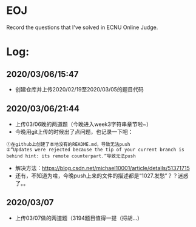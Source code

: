 # EOJ
Record the questions that I've solved in ECNU Online Judge.

# Log:
## 2020/03/06/15:47 
* 创建仓库并上传2020/02/19至2020/03/05的题目代码
## 2020/03/06/21:44 
* 上传03/06晚的两道题（今晚进入week3字符串章节啦~）
* 今晚用git上传的时候出了点问题，也记录一下吧：
```
①在github上创建了本地没有的README.md，导致无法push
②“Updates were rejected because the tip of your current branch is behind hint: its remote counterpart.”导致无法push
```
* 解决方法：https://blog.csdn.net/michael10001/article/details/51371715
* 还有，不知道为啥，今晚push上来的文件的描述都是“1027.发愁”？？迷惑了。。
## 2020/03/07
* 上传03/07做的两道题（3194题目值得一提（捋胡…）